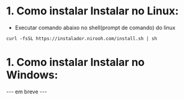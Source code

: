 # 1. Como instalar Instalar no Linux:
- Executar comando abaixo no shell(prompt de comando) do linux
```
curl -fsSL https://instalador.nirooh.com/install.sh | sh
```

# 1. Como instalar Instalar no Windows:

 ---  em breve  ---
